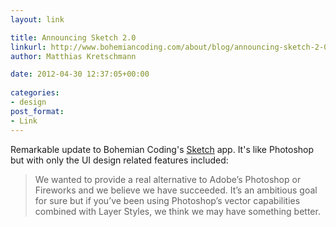 ```yaml
---
layout: link

title: Announcing Sketch 2.0
linkurl: http://www.bohemiancoding.com/about/blog/announcing-sketch-2-0/
author: Matthias Kretschmann

date: 2012-04-30 12:37:05+00:00
  
categories:
- design
post_format:
- Link
---
```


Remarkable update to Bohemian Coding's [Sketch](http://bohemiancoding.com/sketch) app. It's like Photoshop but with only the UI design related features included:

> We wanted to provide a real alternative to Adobe’s Photoshop or Fireworks and we believe we have succeeded. It’s an ambitious goal for sure but if you’ve been using Photoshop’s vector capabilities combined with Layer Styles, we think we may have something better.




